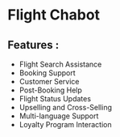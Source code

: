 # Flight Chabot

## Features :

- Flight Search Assistance
- Booking Support
- Customer Service
- Post-Booking Help
- Flight Status Updates
- Upselling and Cross-Selling
- Multi-language Support
- Loyalty Program Interaction
